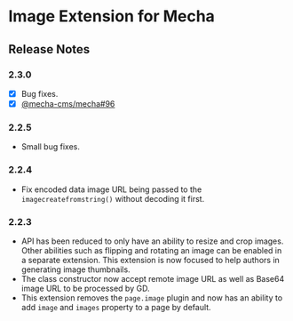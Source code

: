 Image Extension for Mecha
=========================

Release Notes
-------------

### 2.3.0

 - [x] Bug fixes.
 - [x] [@mecha-cms/mecha#96](https://github.com/mecha-cms/mecha/issues/96)

### 2.2.5

 - Small bug fixes.

### 2.2.4

 - Fix encoded data image URL being passed to the `imagecreatefromstring()` without decoding it first.

### 2.2.3

 - API has been reduced to only have an ability to resize and crop images. Other abilities such as flipping and rotating an image can be enabled in a separate extension. This extension is now focused to help authors in generating image thumbnails.
 - The class constructor now accept remote image URL as well as Base64 image URL to be processed by GD.
 - This extension removes the `page.image` plugin and now has an ability to add `image` and `images` property to a page by default.
